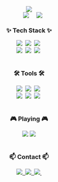 <div align="center">
  <img src="https://github.com/user-attachments/assets/1f80157d-14f0-4847-8a53-8ea9c58c965f" />
</div>

<div align="center" style="display: flex; justify-content: center; gap: 20px;">
  <source
    srcset="https://github-readme-stats.vercel.app/api?username=hoji510&show_icons=true&theme=radical"
    media="(prefers-color-scheme: light), (prefers-color-scheme: no-preference)" />
  
  <img src="https://github-readme-stats.vercel.app/api?username=hoji510&show_icons=true" />
  <img src="https://github-readme-stats.vercel.app/api/top-langs/?username=hoji510&layout=compact" />
</div>

<h3 align="center">✨ Tech Stack ✨</h3>
<div align="center">
  <img src="https://img.shields.io/badge/html5-E34F26.svg?style=for-the-badge&logo=html5&logoColor=white" />&nbsp
  <img src="https://img.shields.io/badge/CSS-239120?&style=for-the-badge&logo=css3&logoColor=white" />&nbsp
  <img src="https://img.shields.io/badge/javascript-F7DF1E.svg?style=for-the-badge&logo=javascript&logoColor=20232a" />&nbsp
</div>
<div align="center">
  <img src="https://img.shields.io/badge/Node.js-43853D?style=for-the-badge&logo=node.js&logoColor=white" />&nbsp
  <img src="https://img.shields.io/badge/Oracle-F80000?style=for-the-badge&logo=oracle&logoColor=black" />&nbsp
  <img src="https://img.shields.io/badge/Android_Studio-3DDC84?style=for-the-badge&logo=android-studio&logoColor=white" />&nbsp
</div>

<br>

<h3 align="center">🛠 Tools 🛠</h3>
<div align="center">
  <img src="https://img.shields.io/badge/git-F05033.svg?style=for-the-badge&logo=git&logoColor=white" />&nbsp
  <img src="https://img.shields.io/badge/github-181717.svg?style=for-the-badge&logo=github&logoColor=white" />&nbsp
  <img src="https://img.shields.io/badge/Notion-F3F3F3.svg?style=for-the-badge&logo=notion&logoColor=black" />&nbsp
</div>
<div align="center">
  <img src="https://img.shields.io/badge/figma-F24E1E.svg?style=for-the-badge&logo=figma&logoColor=white" />&nbsp
  <img src="https://img.shields.io/badge/Eclipse-2C2255?style=for-the-badge&logo=eclipse&logoColor=white" />&nbsp
  <img src="https://img.shields.io/badge/Visual_Studio-5C2D91?style=for-the-badge&logo=visual%20studio&logoColor=white" />&nbsp
</div>

<br>

<h3 align="center">🎮 Playing 🎮</h3>
<div align="center">
  <a href="https://www.op.gg/summoners/kr/%EC%8A%88%EC%8A%88%EB%B0%94%EB%82%98-gnar"><img src="https://img.shields.io/badge/League%20of%20Legends-0033A0?style=flat-square&logo=riot-games&logoColor=white"/></a>
  <a href="https://steamcommunity.com/id/Howol510/"><img src="https://img.shields.io/badge/Steam-171a21?style=flat-square&logo=steam&logoColor=white"/></a>
</div>

<br>

<h3 align="center">📫 Contact 📫</h3>
<div align="center">
  <a href="https://blog.naver.com/hoji510">
    <img
      src="https://img.shields.io/badge/blog-03C75A?style=for-the-badge&logo=naver&logoColor=white"/>&nbsp
  </a>
  <a href="202003462@seoil.ac.kr">
    <img
      src="https://img.shields.io/badge/202003462@seoil.ac.kr-0078D4?style=for-the-badge&logo=microsoftoutlook&logoColor=white"/>&nbsp
  </a>
  <a href="https://discord.com">
  <img
    src="https://img.shields.io/badge/hoji510(Discord)-7289DA?style=for-the-badge&logo=discord&logoColor=white"/>&nbsp
  </a>
</div>







